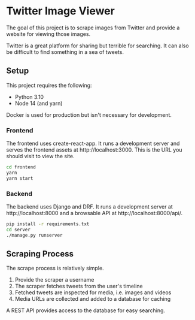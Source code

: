 # Twitter Image Viewer

The goal of this project is to scrape images from Twitter and provide a website for viewing those images.

Twitter is a great platform for sharing but terrible for searching. It can also be difficult to find something in a sea of tweets.

## Setup

This project requires the following:

- Python 3.10
- Node 14 (and yarn)

Docker is used for production but isn't necessary for development.

### Frontend

The frontend uses create-react-app. It runs a development server and serves the frontend assets at http://localhost:3000. This is the URL you should visit to view the site.

```bash
cd frontend
yarn
yarn start
```

### Backend

The backend uses Django and DRF. It runs a development server at http://localhost:8000 and a browsable API at http://localhost:8000/api/.

```bash
pip install -r requirements.txt
cd server
./manage.py runserver
```

## Scraping Process

The scrape process is relatively simple.

1. Provide the scraper a username
2. The scraper fetches tweets from the user's timeline
3. Fetched tweets are inspected for media, i.e. images and videos
4. Media URLs are collected and added to a database for caching

A REST API provides access to the database for easy searching.